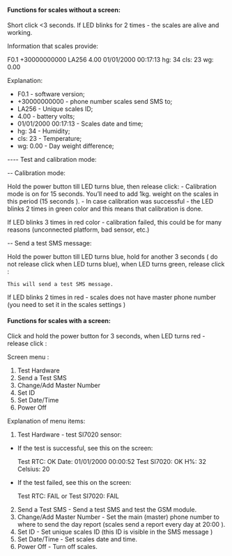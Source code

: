 #### Functions for scales without a screen:

Short click <3 seconds. If LED blinks for 2 times - the scales are alive and working.

Information that scales provide:

F0.1 +30000000000 LA256 4.00 01/01/2000 00:17:13
hg: 34 cls: 23 wg: 0.00

Explanation:

  - F0.1 - software version;
  - +30000000000 - phone number scales send SMS to;
  - LA256 - Unique scales ID;
  - 4.00 - battery volts;
  - 01/01/2000 00:17:13 - Scales date and time;
  - hg: 34 - Humidity;
  - cls: 23 - Temperature;
  - wg: 0.00 - Day weight difference;

---- Test and calibration mode:

-- Calibration mode:

  Hold the power button till LED turns blue, then release click:
    - Calibration mode is on for 15 seconds. You’ll need to add 1kg. weight on the scales in this period (15 seconds ).
    - In case calibration was successful - the LED blinks 2 times in green color and this means that calibration is done.

  If LED blinks 3 times in red color - calibration failed, this could be for many reasons (unconnected platform, bad sensor, etc.)

-- Send a test SMS message:

  Hold the power button till LED turns blue, hold for another 3 seconds ( do not release click when LED turns blue), when LED turns green, release click :
  
    This will send a test SMS message.

  If LED blinks 2 times in red - scales does not have master phone number (you need to set it in the scales settings )

#### Functions for scales with a screen:

Click and hold the power button for 3 seconds, when LED turns red - release click :

Screen menu :

1. Test Hardware
2. Send a Test SMS
3. Change/Add Master Number
4. Set ID
5. Set Date/Time
6. Power Off

Explanation of menu items:

1. Test Hardware - test SI7020 sensor:
  - If the test is successful, see this on the screen:

    Test RTC: OK Date: 01/01/2000 00:00:52
    Test SI7020: OK H%: 32 Celsius: 20

  - If the test failed, see this on the screen:

    Test RTC: FAIL
    or
    Test SI7020: FAIL

2. Send a Test SMS - Send a test SMS and test the GSM module.
3. Change/Add Master Number - Set the main (master) phone number to where to send the day report (scales send a report every day at 20:00 ).
4. Set ID - Set unique scales ID (this ID is visible in the SMS message )
5. Set Date/Time - Set scales date and time.
6. Power Off - Turn off scales.
